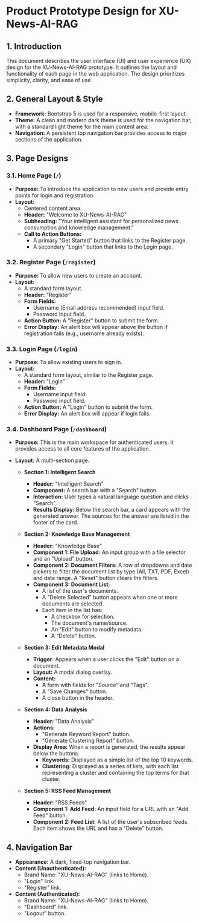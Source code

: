 # Product Prototype Design for XU-News-AI-RAG

## 1. Introduction

This document describes the user interface (UI) and user experience (UX) design for the XU-News-AI-RAG prototype. It outlines the layout and functionality of each page in the web application. The design prioritizes simplicity, clarity, and ease of use.

## 2. General Layout & Style

*   **Framework:** Bootstrap 5 is used for a responsive, mobile-first layout.
*   **Theme:** A clean and modern dark theme is used for the navigation bar, with a standard light theme for the main content area.
*   **Navigation:** A persistent top navigation bar provides access to major sections of the application.

## 3. Page Designs

### 3.1. Home Page (`/`)

*   **Purpose:** To introduce the application to new users and provide entry points for login and registration.
*   **Layout:**
    *   Centered content area.
    *   **Header:** "Welcome to XU-News-AI-RAG"
    *   **Subheading:** "Your intelligent assistant for personalized news consumption and knowledge management."
    *   **Call to Action Buttons:**
        *   A primary "Get Started" button that links to the Register page.
        *   A secondary "Login" button that links to the Login page.

### 3.2. Register Page (`/register`)

*   **Purpose:** To allow new users to create an account.
*   **Layout:**
    *   A standard form layout.
    *   **Header:** "Register"
    *   **Form Fields:**
        *   Username (Email address recommended) input field.
        *   Password input field.
    *   **Action Button:** A "Register" button to submit the form.
    *   **Error Display:** An alert box will appear above the button if registration fails (e.g., username already exists).

### 3.3. Login Page (`/login`)

*   **Purpose:** To allow existing users to sign in.
*   **Layout:**
    *   A standard form layout, similar to the Register page.
    *   **Header:** "Login"
    *   **Form Fields:**
        *   Username input field.
        *   Password input field.
    *   **Action Button:** A "Login" button to submit the form.
    *   **Error Display:** An alert box will appear if login fails.

### 3.4. Dashboard Page (`/dashboard`)

*   **Purpose:** This is the main workspace for authenticated users. It provides access to all core features of the application.
*   **Layout:** A multi-section page.

    *   **Section 1: Intelligent Search**
        *   **Header:** "Intelligent Search"
        *   **Component:** A search bar with a "Search" button.
        *   **Interaction:** User types a natural language question and clicks "Search".
        *   **Results Display:** Below the search bar, a card appears with the generated answer. The sources for the answer are listed in the footer of the card.

    *   **Section 2: Knowledge Base Management**
        *   **Header:** "Knowledge Base"
        *   **Component 1: File Upload:** An input group with a file selector and an "Upload" button.
        *   **Component 2: Document Filters:** A row of dropdowns and date pickers to filter the document list by type (All, TXT, PDF, Excel) and date range. A "Reset" button clears the filters.
        *   **Component 3: Document List:**
            *   A list of the user's documents.
            *   A "Delete Selected" button appears when one or more documents are selected.
            *   Each item in the list has:
                *   A checkbox for selection.
                *   The document's name/source.
                *   An "Edit" button to modify metadata.
                *   A "Delete" button.

    *   **Section 3: Edit Metadata Modal**
        *   **Trigger:** Appears when a user clicks the "Edit" button on a document.
        *   **Layout:** A modal dialog overlay.
        *   **Content:**
            *   A form with fields for "Source" and "Tags".
            *   A "Save Changes" button.
            *   A close button in the header.

    *   **Section 4: Data Analysis**
        *   **Header:** "Data Analysis"
        *   **Actions:**
            *   "Generate Keyword Report" button.
            *   "Generate Clustering Report" button.
        *   **Display Area:** When a report is generated, the results appear below the buttons.
            *   **Keywords:** Displayed as a simple list of the top 10 keywords.
            *   **Clustering:** Displayed as a series of lists, with each list representing a cluster and containing the top terms for that cluster.

    *   **Section 5: RSS Feed Management**
        *   **Header:** "RSS Feeds"
        *   **Component 1: Add Feed:** An input field for a URL with an "Add Feed" button.
        *   **Component 2: Feed List:** A list of the user's subscribed feeds. Each item shows the URL and has a "Delete" button.

## 4. Navigation Bar

*   **Appearance:** A dark, fixed-top navigation bar.
*   **Content (Unauthenticated):**
    *   Brand Name: "XU-News-AI-RAG" (links to Home).
    *   "Login" link.
    *   "Register" link.
*   **Content (Authenticated):**
    *   Brand Name: "XU-News-AI-RAG" (links to Home).
    *   "Dashboard" link.
    *   "Logout" button.
